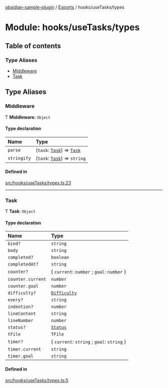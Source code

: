 [obsidian-sample-plugin](../README.md) / [Exports](../modules.md) / hooks/useTasks/types

# Module: hooks/useTasks/types

## Table of contents

### Type Aliases

- [Middleware](hooks_useTasks_types.md#middleware)
- [Task](hooks_useTasks_types.md#task)

## Type Aliases

### Middleware

Ƭ **Middleware**: `Object`

#### Type declaration

| Name | Type |
| :------ | :------ |
| `parse` | (`task`: [`Task`](hooks_useTasks_types.md#task)) => [`Task`](hooks_useTasks_types.md#task) |
| `stringify` | (`task`: [`Task`](hooks_useTasks_types.md#task)) => `string` |

#### Defined in

[src/hooks/useTasks/types.ts:23](https://github.com/dromse/personal-grind-manager/blob/781019d/src/hooks/useTasks/types.ts#L23)

___

### Task

Ƭ **Task**: `Object`

#### Type declaration

| Name | Type |
| :------ | :------ |
| `bind?` | `string` |
| `body` | `string` |
| `completed?` | `boolean` |
| `completedAt?` | `string` |
| `counter?` | \{ `current`: `number` ; `goal`: `number`  } |
| `counter.current` | `number` |
| `counter.goal` | `number` |
| `difficulty?` | [`Difficulty`](hooks_useTasks_middleware_difficulty.md#difficulty) |
| `every?` | `string` |
| `indention?` | `number` |
| `lineContent` | `string` |
| `lineNumber` | `number` |
| `status?` | [`Status`](hooks_useTasks_middleware_status.md#status) |
| `tFile` | `TFile` |
| `timer?` | \{ `current`: `string` ; `goal`: `string`  } |
| `timer.current` | `string` |
| `timer.goal` | `string` |

#### Defined in

[src/hooks/useTasks/types.ts:5](https://github.com/dromse/personal-grind-manager/blob/781019d/src/hooks/useTasks/types.ts#L5)
